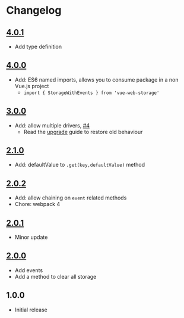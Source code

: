 # Changelog

## [4.0.1](https://github.com/ankurk91/vue-web-storage/compare/4.0.0...4.0.1)
* Add type definition 

## [4.0.0](https://github.com/ankurk91/vue-web-storage/compare/3.0.0...4.0.0) 
* Add: ES6 named imports, allows you to consume package in a non Vue.js project
    - `import { StorageWithEvents } from 'vue-web-storage'`
    
## [3.0.0](https://github.com/ankurk91/vue-web-storage/compare/2.1.0...3.0.0) 
* Add: allow multiple drivers, [#4](https://github.com/ankurk91/vue-web-storage/issues/4)
    - Read the [upgrade](UPGRADING.md) guide to restore old behaviour
    
## [2.1.0](https://github.com/ankurk91/vue-web-storage/compare/2.0.2...2.1.0) 
* Add: defaultValue to `.get(key,defaultValue)` method

## [2.0.2](https://github.com/ankurk91/vue-web-storage/compare/2.0.1...2.0.2) 
* Add: allow chaining on `event` related methods
* Chore: webpack 4

## [2.0.1](https://github.com/ankurk91/vue-web-storage/compare/2.0.0...2.0.1) 
* Minor update 

## [2.0.0](https://github.com/ankurk91/vue-web-storage/compare/1.0.0...2.0.0) 
* Add events
* Add a method to clear all storage

## 1.0.0
* Initial release
